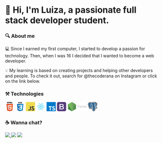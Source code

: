 <main>
  <h1>&#x1F44F Hi, I'm Luiza, a passionate full stack developer student.</h1>
  <h3>&#x1F50D About me</h3>
  <div class="about">
    <p>&#x1F4BB Since I earned my first computer, I started to develop a passion for technology. Then, when I was 16 I decided that I wanted to become a web             developer.</p>
    <p>&#x1F4A1 My learning is based on creating projects and helping other developers and people. To check it out, search for @thecoderana on Instagram or click on     the link below.</p>
  </div>
  <h3>&#x2692 Technologies</h3>
  <div class="tech-stack">
    <code><img height="30" src="https://raw.githubusercontent.com/github/explore/80688e429a7d4ef2fca1e82350fe8e3517d3494d/topics/html/html.png"></code>
    <code><img height="30" src="https://raw.githubusercontent.com/github/explore/80688e429a7d4ef2fca1e82350fe8e3517d3494d/topics/css/css.png"></code> 
    <code><img height="30" src="https://raw.githubusercontent.com/github/explore/80688e429a7d4ef2fca1e82350fe8e3517d3494d/topics/javascript/javascript.png"></code>
    <code><img height="30" src="https://raw.githubusercontent.com/github/explore/80688e429a7d4ef2fca1e82350fe8e3517d3494d/topics/react/react.png"></code>
    <code><img height="30" src="https://raw.githubusercontent.com/github/explore/80688e429a7d4ef2fca1e82350fe8e3517d3494d/topics/typescript/typescript.png"></code>
    <code><img height="30" src="https://raw.githubusercontent.com/github/explore/80688e429a7d4ef2fca1e82350fe8e3517d3494d/topics/bootstrap/bootstrap.png"></code>
    <code><img height="30" src="https://raw.githubusercontent.com/github/explore/80688e429a7d4ef2fca1e82350fe8e3517d3494d/topics/nodejs/nodejs.png"></code>
    <code><img height="30" src="https://raw.githubusercontent.com/github/explore/80688e429a7d4ef2fca1e82350fe8e3517d3494d/topics/express/express.png"></code>
    <code><img height="30" src="https://raw.githubusercontent.com/github/explore/80688e429a7d4ef2fca1e82350fe8e3517d3494d/topics/postgresql/postgresql.png"></code>
  </div>
  <h3>&#x2615 Wanna chat?</h3>
  <div class="social-media">
    <a href="https://instagram.com/thecoderana"><img src="https://img.shields.io/badge/-@thecoderana_-E4405F?style=flat-square&logo=Instagram&logoColor=white"/>         </a>
    <a href="mailto:thecoderana@gmail.com"><img src="https://img.shields.io/badge/-thecoderana@gmail.com-D14836?style=flat-square&logo=Gmail&logoColor=white"/></a>
    <a href="https://www.linkedin.com/in/luiza-barros-thecoderana"><img src="https://img.shields.io/badge/-Luiza%20Barros-0077B5?style=flat-square&logo=Linkedin&logoColor=white"/></a>
  </div>
</main>
